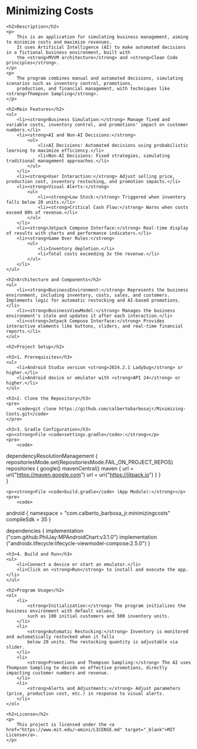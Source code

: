 <!DOCTYPE html>
<html lang="en">
<head>
    <meta charset="UTF-8">
    <meta name="viewport" content="width=device-width, initial-scale=1.0">
    <title>Minimizing Costs - Documentation</title>
</head>
<body>
    <h1>Minimizing Costs</h1>

    <h2>Description</h2>
    <p>
        This is an application for simulating business management, aiming to minimize costs and maximize revenues. 
        It uses Artificial Intelligence (AI) to make automated decisions in a fictional business environment, built with 
        the <strong>MVVM architecture</strong> and <strong>Clean Code principles</strong>.
    </p>
    <p>
        The program combines manual and automated decisions, simulating scenarios such as inventory control, promotions, 
        production, and financial management, with techniques like <strong>Thompson Sampling</strong>.
    </p>

    <h2>Main Features</h2>
    <ul>
        <li><strong>Business Simulation:</strong> Manage fixed and variable costs, inventory control, and promotions' impact on customer numbers.</li>
        <li><strong>AI and Non-AI Decisions:</strong>
            <ul>
                <li>AI Decisions: Automated decisions using probabilistic learning to maximize efficiency.</li>
                <li>Non-AI Decisions: Fixed strategies, simulating traditional management approaches.</li>
            </ul>
        </li>
        <li><strong>User Interaction:</strong> Adjust selling price, production cost, inventory restocking, and promotion impacts.</li>
        <li><strong>Visual Alerts:</strong>
            <ul>
                <li><strong>Low Stock:</strong> Triggered when inventory falls below 20 units.</li>
                <li><strong>Critical Cash Flow:</strong> Warns when costs exceed 80% of revenue.</li>
            </ul>
        </li>
        <li><strong>Jetpack Compose Interface:</strong> Real-time display of results with charts and performance indicators.</li>
        <li><strong>Game Over Rules:</strong>
            <ul>
                <li>Inventory depletion.</li>
                <li>Total costs exceeding 3x the revenue.</li>
            </ul>
        </li>
    </ul>

    <h2>Architecture and Components</h2>
    <ul>
        <li><strong>BusinessEnvironment:</strong> Represents the business environment, including inventory, costs, sales, and customers. Implements logic for automatic restocking and AI-based promotions.</li>
        <li><strong>BusinessViewModel:</strong> Manages the business environment's state and updates it after each interaction.</li>
        <li><strong>Jetpack Compose Interface:</strong> Provides interactive elements like buttons, sliders, and real-time financial reports.</li>
    </ul>

    <h2>Project Setup</h2>

    <h3>1. Prerequisites</h3>
    <ul>
        <li>Android Studio version <strong>2024.2.1 Ladybug</strong> or higher.</li>
        <li>Android device or emulator with <strong>API 24</strong> or higher.</li>
    </ul>

    <h3>2. Clone the Repository</h3>
    <pre>
        <code>git clone https://github.com/calbertobarbosajr/Minimizing-Costs.git</code>
    </pre>

    <h3>3. Gradle Configuration</h3>
    <p><strong>File <code>settings.gradle</code>:</strong></p>
    <pre>
        <code>
dependencyResolutionManagement {
repositoriesMode.set(RepositoriesMode.FAIL_ON_PROJECT_REPOS)
repositories {
google()
mavenCentral()
maven {
url = uri("https://maven.google.com")
url = uri("https://jitpack.io")
}
}    
}
</code>
</pre>

    <p><strong>File <code>build.gradle</code> (App Module):</strong></p>
    <pre>
        <code>
android {
namespace = "com.calberto_barbosa_jr.minimizingcosts"
compileSdk = 35
}

dependencies {
implementation ("com.github.PhilJay:MPAndroidChart:v3.1.0")
implementation ("androidx.lifecycle:lifecycle-viewmodel-compose:2.5.0")
}
</code>
</pre>

    <h3>4. Build and Run</h3>
    <ul>
        <li>Connect a device or start an emulator.</li>
        <li>Click on <strong>Run</strong> to install and execute the app.</li>
    </ul>

    <h2>Program Usage</h2>
    <ol>
        <li>
            <strong>Initialization:</strong> The program initializes the business environment with default values, 
            such as 100 initial customers and 500 inventory units.
        </li>
        <li>
            <strong>Automatic Restocking:</strong> Inventory is monitored and automatically restocked when it falls 
            below 20 units. The restocking quantity is adjustable via slider.
        </li>
        <li>
            <strong>Promotions and Thompson Sampling:</strong> The AI uses Thompson Sampling to decide on effective promotions, directly impacting customer numbers and revenue.
        </li>
        <li>
            <strong>Alerts and Adjustments:</strong> Adjust parameters (price, production cost, etc.) in response to visual alerts.
        </li>
    </ol>

    <h2>License</h2>
    <p>
        This project is licensed under the <a href="https://www.mit.edu/~amini/LICENSE.md" target="_blank">MIT License</a>.
    </p>
</body>
</html>
